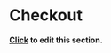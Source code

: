 # Checkout

**[Click](https://github.com/bambora/dev.bambora.com/blob/master/source/includes/online/_checkout.md) to edit this section.**
